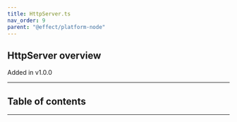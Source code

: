 ```yaml
---
title: HttpServer.ts
nav_order: 9
parent: "@effect/platform-node"
---
```


## HttpServer overview

Added in v1.0.0

---

<h2 class="text-delta">Table of contents</h2>

---
